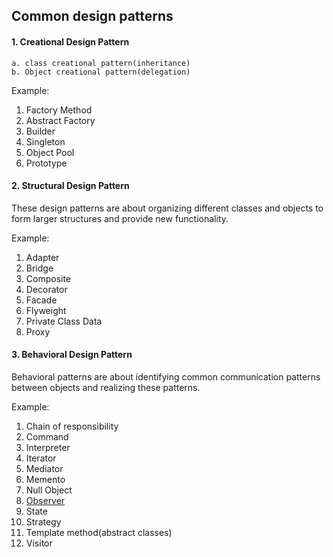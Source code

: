 ## Common design patterns 
#### 1. Creational Design Pattern
    a. class creational pattern(inheritance)
    b. Object creational pattern(delegation)

Example:
1. Factory Method
2. Abstract Factory
3. Builder
4. Singleton
5. Object Pool
6. Prototype
    
#### 2. Structural Design Pattern
These design patterns are about organizing different classes and objects to form 
larger structures and provide new functionality.

Example:
1. Adapter
2. Bridge
3. Composite
4. Decorator
5. Facade 
6. Flyweight
7. Private Class Data 
8. Proxy

#### 3. Behavioral Design Pattern
Behavioral patterns are about identifying common communication patterns between 
objects and realizing these patterns. 

Example:
1. Chain of responsibility
2. Command 
3. Interpreter
4. Iterator
5. Mediator
6. Memento
7. Null Object 
8. [Observer](https://en.wikipedia.org/wiki/Observer_pattern)
9. State
9. Strategy 
10. Template method(abstract classes)
11. Visitor 

    
